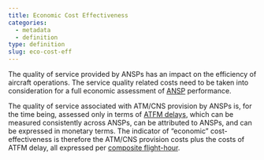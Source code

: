 ```yaml
---
title: Economic Cost Effectiveness
categories:
  - metadata
  - definition
type: definition
slug: eco-cost-eff
---
```


The quality of service provided by ANSPs has an impact on the efficiency of aircraft operations. The service 
quality related costs need to be taken into consideration for a full economic assessment of [ANSP][ansp] performance. 

The quality of service associated with ATM/CNS provision by ANSPs is, for the time being, assessed only 
in terms of [ATFM delays][atfm_delay], which can be measured consistently across ANSPs, can be attributed 
to ANSPs, and can be expressed in monetary terms. The indicator of “economic” cost-effectiveness is therefore 
the ATM/CNS provision costs plus the costs of ATFM delay, all expressed per [composite flight-hour][comp_hr].


[comp_hr]: /reference/definition/composite-flight-hour/ "Composite flight hour"
[atfm_delay]: /reference/definition/atfm-delay/ "ATFM delay"
[ansp]: /reference/acronym/ansp/ "ANSP"
